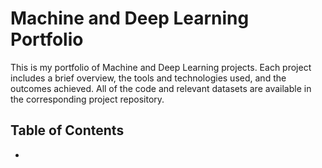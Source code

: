 # Machine and Deep Learning Portfolio
 
This is my portfolio of Machine and Deep Learning projects. Each project includes a brief overview, the tools and technologies used, and the outcomes achieved. All of the code and relevant datasets are available in the corresponding project repository.

## Table of Contents
*
